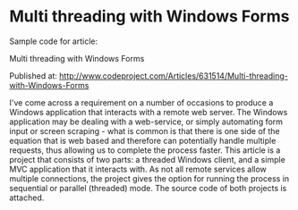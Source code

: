 # Multi threading with Windows Forms

Sample code for article:

Multi threading with Windows Forms

Published at: http://www.codeproject.com/Articles/631514/Multi-threading-with-Windows-Forms

I've come across a requirement on a number of occasions to produce a Windows application that interacts with a remote web server. The Windows application may be dealing with a web-service, or simply automating form input or screen scraping - what is common is that there is one side of the equation that is web based and therefore can potentially handle multiple requests, thus allowing us to complete the process faster. This article is a project that consists of two parts: a threaded Windows client, and a simple MVC application that it interacts with. As not all remote services allow multiple connections, the project gives the option for running the process in sequential or parallel (threaded) mode. The source code of both projects is attached.
